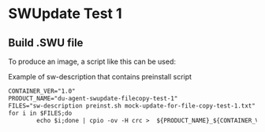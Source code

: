 # SWUpdate Test 1

## Build .SWU file

To produce an image, a script like this can be used:

Example of sw-description that contains preinstall script

```txt
CONTAINER_VER="1.0"
PRODUCT_NAME="du-agent-swupdate-filecopy-test-1"
FILES="sw-description preinst.sh mock-update-for-file-copy-test-1.txt"
for i in $FILES;do
        echo $i;done | cpio -ov -H crc >  ${PRODUCT_NAME}_${CONTAINER_VER}.swu
```
